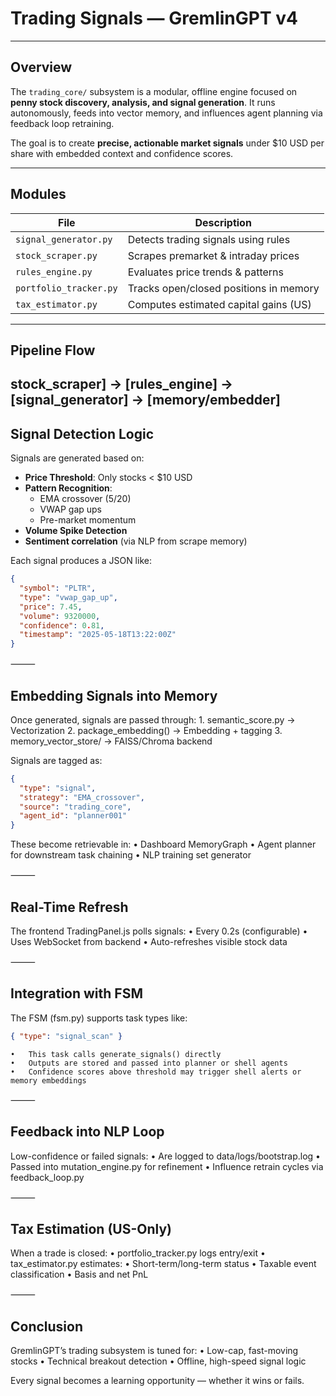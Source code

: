 # Trading Signals — GremlinGPT v4

---

## Overview

The `trading_core/` subsystem is a modular, offline engine focused on **penny stock discovery, analysis, and signal generation**. It runs autonomously, feeds into vector memory, and influences agent planning via feedback loop retraining.

The goal is to create **precise, actionable market signals** under $10 USD per share with embedded context and confidence scores.

---

## Modules

| File                     | Description                              |
|--------------------------|------------------------------------------|
| `signal_generator.py`    | Detects trading signals using rules      |
| `stock_scraper.py`       | Scrapes premarket & intraday prices      |
| `rules_engine.py`        | Evaluates price trends & patterns        |
| `portfolio_tracker.py`   | Tracks open/closed positions in memory   |
| `tax_estimator.py`       | Computes estimated capital gains (US)    |

---

## Pipeline Flow

stock_scraper] → [rules_engine] → [signal_generator] → [memory/embedder]
---

## Signal Detection Logic

Signals are generated based on:

- **Price Threshold**: Only stocks < $10 USD
- **Pattern Recognition**:
  - EMA crossover (5/20)
  - VWAP gap ups
  - Pre-market momentum
- **Volume Spike Detection**
- **Sentiment correlation** (via NLP from scrape memory)

Each signal produces a JSON like:

```json
{
  "symbol": "PLTR",
  "type": "vwap_gap_up",
  "price": 7.45,
  "volume": 9320000,
  "confidence": 0.81,
  "timestamp": "2025-05-18T13:22:00Z"
}
```

⸻

## Embedding Signals into Memory

Once generated, signals are passed through:
	1.	semantic_score.py → Vectorization
	2.	package_embedding() → Embedding + tagging
	3.	memory_vector_store/ → FAISS/Chroma backend

Signals are tagged as:
```json
{
  "type": "signal",
  "strategy": "EMA_crossover",
  "source": "trading_core",
  "agent_id": "planner001"
}
```
These become retrievable in:
	•	Dashboard MemoryGraph
	•	Agent planner for downstream task chaining
	•	NLP training set generator

⸻

## Real-Time Refresh

The frontend TradingPanel.js polls signals:
	•	Every 0.2s (configurable)
	•	Uses WebSocket from backend
	•	Auto-refreshes visible stock data

⸻

## Integration with FSM

The FSM (fsm.py) supports task types like:
```json
{ "type": "signal_scan" }
```
	•	This task calls generate_signals() directly
	•	Outputs are stored and passed into planner or shell agents
	•	Confidence scores above threshold may trigger shell alerts or memory embeddings

⸻

## Feedback into NLP Loop

Low-confidence or failed signals:
	•	Are logged to data/logs/bootstrap.log
	•	Passed into mutation_engine.py for refinement
	•	Influence retrain cycles via feedback_loop.py

⸻

## Tax Estimation (US-Only)

When a trade is closed:
	•	portfolio_tracker.py logs entry/exit
	•	tax_estimator.py estimates:
	•	Short-term/long-term status
	•	Taxable event classification
	•	Basis and net PnL

⸻

## Conclusion

GremlinGPT’s trading subsystem is tuned for:
	•	Low-cap, fast-moving stocks
	•	Technical breakout detection
	•	Offline, high-speed signal logic

Every signal becomes a learning opportunity — whether it wins or fails.
